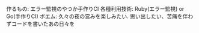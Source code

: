 作るもの: エラー監視のやつか手作りCI
各種利用技術: Ruby(エラー監視) or Go(手作りCI)
ポエム: 久々の夜の営みを楽しみたい. 思い出したい、苦痛を伴わずコードを書いたあの日々を
